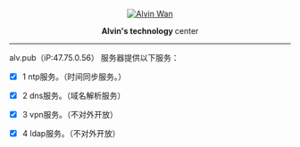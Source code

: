
<p align='center'> <a href='https://github.com/alvinwancn' target="_blank"> <img src='https://github.com/AlvinWanCN/life-record/raw/master/images/etlucency.png' alt='Alvin Wan'></a></p>

<p stype=font-weight:bold; align=center> <b>Alvin's technology </b>center</p>

---

alv.pub（iP:47.75.0.56） 服务器提供以下服务：

- [x] 1 ntp服务。（时间同步服务。）

- [x] 2 dns服务。（域名解析服务）

- [x] 3 vpn服务。（不对外开放）

- [x] 4 ldap服务。（不对外开放）
